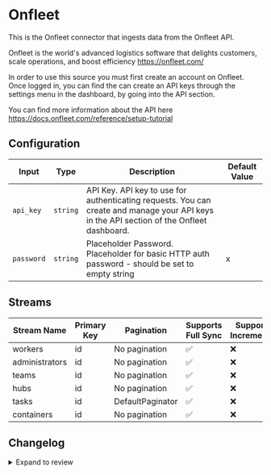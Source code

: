# Onfleet
This is the Onfleet connector that ingests data from the Onfleet API.

Onfleet is the world&#39;s advanced logistics software that delights customers, scale operations, and boost efficiency https://onfleet.com/

In order to use this source you must first create an account on Onfleet. Once logged in, you can find the can create an API keys through the settings menu in the dashboard, by going into the API section.

You can find more information about the API here https://docs.onfleet.com/reference/setup-tutorial

## Configuration

| Input | Type | Description | Default Value |
|-------|------|-------------|---------------|
| `api_key` | `string` | API Key. API key to use for authenticating requests. You can create and manage your API keys in the API section of the Onfleet dashboard. |  |
| `password` | `string` | Placeholder Password. Placeholder for basic HTTP auth password - should be set to empty string | x |

## Streams
| Stream Name | Primary Key | Pagination | Supports Full Sync | Supports Incremental |
|-------------|-------------|------------|---------------------|----------------------|
| workers | id | No pagination | ✅ |  ❌  |
| administrators | id | No pagination | ✅ |  ❌  |
| teams | id | No pagination | ✅ |  ❌  |
| hubs | id | No pagination | ✅ |  ❌  |
| tasks | id | DefaultPaginator | ✅ |  ❌  |
| containers | id | No pagination | ✅ |  ❌  |


## Changelog

<details>
  <summary>Expand to review</summary>

| Version          | Date              | Pull Request | Subject        |
|------------------|-------------------|--------------|----------------|
| 0.0.3 | 2024-12-12 | [49336](https://github.com/airbytehq/airbyte/pull/49336) | Update dependencies |
| 0.0.2 | 2024-12-11 | [49051](https://github.com/airbytehq/airbyte/pull/49051) | Starting with this version, the Docker image is now rootless. Please note that this and future versions will not be compatible with Airbyte versions earlier than 0.64 |
| 0.0.1 | 2024-10-27 | | Initial release by [@aazam-gh](https://github.com/aazam-gh) via Connector Builder |

</details>
